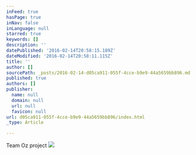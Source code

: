 ```yaml
---
inFeed: true
hasPage: true
inNav: false
inLanguage: null
starred: true
keywords: []
description: ''
datePublished: '2016-02-14T20:58:15.189Z'
dateModified: '2016-02-14T20:58:11.115Z'
title: ''
author: []
sourcePath: _posts/2016-02-14-d05ca911-055f-4cce-b9e9-44a5659bb896.md
published: true
authors: []
publisher:
  name: null
  domain: null
  url: null
  favicon: null
url: d05ca911-055f-4cce-b9e9-44a5659bb896/index.html
_type: Article

---
```

Team Oz project
![](https://the-grid-user-content.s3-us-west-2.amazonaws.com/418d846f-727e-40db-a0b9-442de2268ebb.jpg)